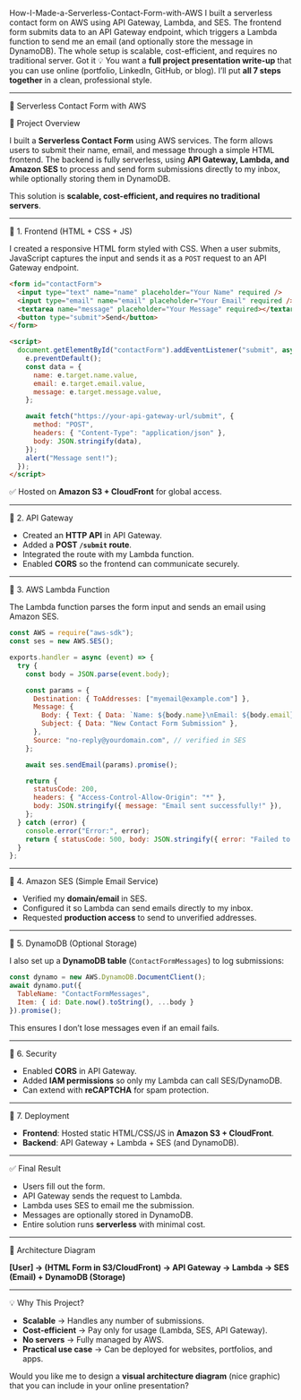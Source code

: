 How-I-Made-a-Serverless-Contact-Form-with-AWS
I built a serverless contact form on AWS using API Gateway, Lambda, and SES. The frontend form submits data to an API Gateway endpoint, which triggers a Lambda function to send me an email (and optionally store the message in DynamoDB). The whole setup is scalable, cost-efficient, and requires no traditional server.
Got it 💡 You want a **full project presentation write-up** that you can use online (portfolio, LinkedIn, GitHub, or blog).
I’ll put **all 7 steps together** in a clean, professional style.

---

🚀 Serverless Contact Form with AWS

📌 Project Overview

I built a **Serverless Contact Form** using AWS services. The form allows users to submit their name, email, and message through a simple HTML frontend. The backend is fully serverless, using **API Gateway, Lambda, and Amazon SES** to process and send form submissions directly to my inbox, while optionally storing them in DynamoDB.

This solution is **scalable, cost-efficient, and requires no traditional servers**.

---

🔹 1. Frontend (HTML + CSS + JS)

I created a responsive HTML form styled with CSS. When a user submits, JavaScript captures the input and sends it as a `POST` request to an API Gateway endpoint.

```html
<form id="contactForm">
  <input type="text" name="name" placeholder="Your Name" required />
  <input type="email" name="email" placeholder="Your Email" required />
  <textarea name="message" placeholder="Your Message" required></textarea>
  <button type="submit">Send</button>
</form>

<script>
  document.getElementById("contactForm").addEventListener("submit", async (e) => {
    e.preventDefault();
    const data = {
      name: e.target.name.value,
      email: e.target.email.value,
      message: e.target.message.value,
    };

    await fetch("https://your-api-gateway-url/submit", {
      method: "POST",
      headers: { "Content-Type": "application/json" },
      body: JSON.stringify(data),
    });
    alert("Message sent!");
  });
</script>
```

✅ Hosted on **Amazon S3 + CloudFront** for global access.

---

🔹 2. API Gateway

* Created an **HTTP API** in API Gateway.
* Added a **POST `/submit` route**.
* Integrated the route with my Lambda function.
* Enabled **CORS** so the frontend can communicate securely.

---

🔹 3. AWS Lambda Function

The Lambda function parses the form input and sends an email using Amazon SES.

```js
const AWS = require("aws-sdk");
const ses = new AWS.SES();

exports.handler = async (event) => {
  try {
    const body = JSON.parse(event.body);

    const params = {
      Destination: { ToAddresses: ["myemail@example.com"] },
      Message: {
        Body: { Text: { Data: `Name: ${body.name}\nEmail: ${body.email}\nMessage: ${body.message}` } },
        Subject: { Data: "New Contact Form Submission" },
      },
      Source: "no-reply@yourdomain.com", // verified in SES
    };

    await ses.sendEmail(params).promise();

    return {
      statusCode: 200,
      headers: { "Access-Control-Allow-Origin": "*" },
      body: JSON.stringify({ message: "Email sent successfully!" }),
    };
  } catch (error) {
    console.error("Error:", error);
    return { statusCode: 500, body: JSON.stringify({ error: "Failed to send" }) };
  }
};
```

---

🔹 4. Amazon SES (Simple Email Service)

* Verified my **domain/email** in SES.
* Configured it so Lambda can send emails directly to my inbox.
* Requested **production access** to send to unverified addresses.

---

 🔹 5. DynamoDB (Optional Storage)

I also set up a **DynamoDB table** (`ContactFormMessages`) to log submissions:

```js
const dynamo = new AWS.DynamoDB.DocumentClient();
await dynamo.put({
  TableName: "ContactFormMessages",
  Item: { id: Date.now().toString(), ...body }
}).promise();
```

This ensures I don’t lose messages even if an email fails.

---

🔹 6. Security

* Enabled **CORS** in API Gateway.
* Added **IAM permissions** so only my Lambda can call SES/DynamoDB.
* Can extend with **reCAPTCHA** for spam protection.

---

🔹 7. Deployment

* **Frontend**: Hosted static HTML/CSS/JS in **Amazon S3 + CloudFront**.
* **Backend**: API Gateway + Lambda + SES (and DynamoDB).

---

 ✅ Final Result

* Users fill out the form.
* API Gateway sends the request to Lambda.
* Lambda uses SES to email me the submission.
* Messages are optionally stored in DynamoDB.
* Entire solution runs **serverless** with minimal cost.

---

 📸 Architecture Diagram

**\[User] → (HTML Form in S3/CloudFront) → API Gateway → Lambda → SES (Email) + DynamoDB (Storage)**

---

 💡 Why This Project?

* **Scalable** → Handles any number of submissions.
* **Cost-efficient** → Pay only for usage (Lambda, SES, API Gateway).
* **No servers** → Fully managed by AWS.
* **Practical use case** → Can be deployed for websites, portfolios, and apps.



Would you like me to design a **visual architecture diagram** (nice graphic) that you can include in your online presentation?
